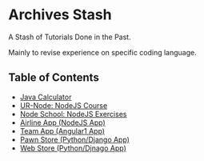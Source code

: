 # Archives Stash

A Stash of Tutorials Done in the Past.

Mainly to revise experience on specific coding language.

## Table of Contents
- [Java Calculator](https://github.com/andrew-h-lee/00_Archives_Stash/tree/master/Java-calc)
- [UR-Node: NodeJS Course](https://github.com/andrew-h-lee/00_Archives_Stash/tree/master/UR-Node)
- [Node School: NodeJS Exercises](https://github.com/andrew-h-lee/00_Archives_Stash/tree/master/node_school)
- [Airline App (NodeJS App)](https://github.com/andrew-h-lee/00_Archives_Stash/tree/master/airline_app)
- [Team App (Angular1 App)](https://github.com/andrew-h-lee/00_Archives_Stash/tree/master/team-app)
- [Pawn Store (Python/Django App)](https://github.com/andrew-h-lee/00_Archives_Stash/tree/master/pawn-store)
- [Web Store (Python/Djnago App)](https://github.com/andrew-h-lee/00_Archives_Stash/tree/master/web-store)